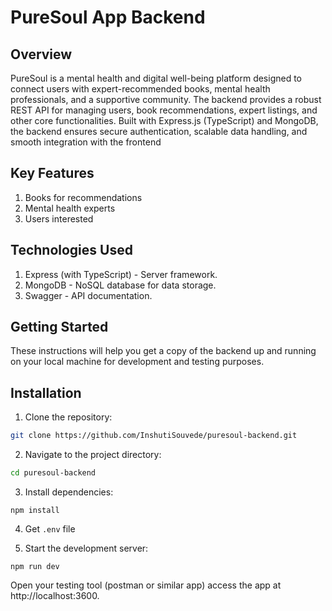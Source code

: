 # PureSoul App Backend

## Overview
PureSoul is a mental health and digital well-being platform designed to connect users with expert-recommended books, mental health professionals, and a supportive community. The backend provides a robust REST API for managing users, book recommendations, expert listings, and other core functionalities. Built with Express.js (TypeScript) and MongoDB, the backend ensures secure authentication, scalable data handling, and smooth integration with the frontend

## Key Features
1. Books for recommendations
2. Mental health experts
3. Users interested 
## Technologies Used
1. Express (with TypeScript) - Server framework.
2. MongoDB - NoSQL database for data storage.
3. Swagger - API documentation.


## Getting Started

These instructions will help you get a copy of the backend up and running on your local machine for development and testing purposes.

## Installation

1. Clone the repository:

```bash
git clone https://github.com/InshutiSouvede/puresoul-backend.git
```

2. Navigate to the project directory:

```bash
cd puresoul-backend
```

3.  Install dependencies:

```shell
npm install
```
4. Get `.env` file

5. Start the development server:

```shell
npm run dev
```

Open your testing tool (postman or similar app) access the app at http://localhost:3600.

